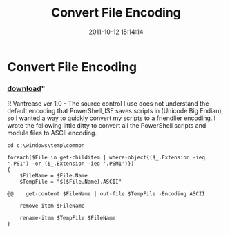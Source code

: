 ﻿---
pid:            2999
parent:         0
children:       
poster:         Richard Vantreas
title:          Convert File Encoding
date:           2011-10-12 15:14:14
format:         posh
---

# Convert File Encoding

### [download](2999.ps1)"

R.Vantrease ver 1.0 - The source control I use does not understand the default encoding that PowerShell_ISE saves scripts in (Unicode Big Endian), so I wanted a way to quickly convert my scripts to a friendlier encoding.  I wrote the following little ditty to convert all the PowerShell scripts and module files to ASCII encoding.

```posh
cd c:\windows\temp\common

foreach($File in get-childitem | where-object{($_.Extension -ieq '.PS1') -or ($_.Extension -ieq '.PSM1')})
{
    $FileName = $File.Name
    $TempFile = "$($File.Name).ASCII"

@@    get-content $FileName | out-file $TempFile -Encoding ASCII 

    remove-item $FileName

    rename-item $TempFile $FileName
}

```
